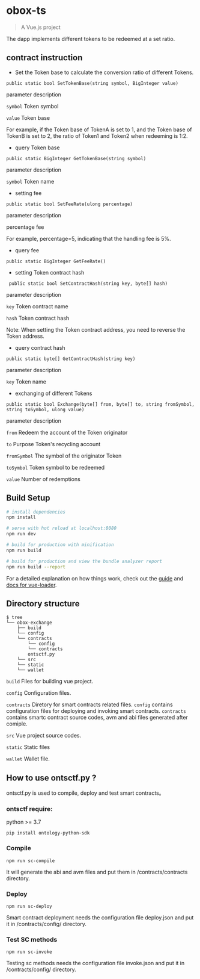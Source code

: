 # obox-ts

> A Vue.js project

The dapp implements different tokens to be redeemed at a set ratio.


## contract instruction

* Set the Token base to calculate the conversion ratio of different Tokens.

```
public static bool SetTokenBase(string symbol, BigInteger value)
```

parameter description

`symbol`   Token symbol

`value`    Token base

For example, if the Token base of TokenA is set to 1, and the Token base of TokenB is set to 2, the ratio of Token1 and Token2 when redeeming is 1:2.

* query Token base

```
public static BigInteger GetTokenBase(string symbol)
```

parameter description

`symbol`   Token name

* setting fee

```
public static bool SetFeeRate(ulong percentage)
```

parameter description

percentage   fee

For example, percentage=5, indicating that the handling fee is 5%.

* query fee

```
public static BigInteger GetFeeRate()
```

* setting Token contract hash

```
 public static bool SetContractHash(string key, byte[] hash)
```

parameter description

`key` Token contract name

`hash` Token contract hash

Note: When setting the Token contract address, you need to reverse the Token address.

* query contract hash

```
public static byte[] GetContractHash(string key)
```

parameter description

`key` Token name

* exchanging of different Tokens

```
public static bool Exchange(byte[] from, byte[] to, string fromSymbol, string toSymbol, ulong value)
```

parameter description

`from` Redeem the account of the Token originator

`to` Purpose Token's recycling account

`fromSymbol`  The symbol of the originator Token

`toSymbol` Token symbol to be redeemed

`value` Number of redemptions


## Build Setup

``` bash
# install dependencies
npm install

# serve with hot reload at localhost:8080
npm run dev

# build for production with minification
npm run build

# build for production and view the bundle analyzer report
npm run build --report
```


For a detailed explanation on how things work, check out the [guide](http://vuejs-templates.github.io/webpack/) and [docs for vue-loader](http://vuejs.github.io/vue-loader).



## Directory structure

```shell
$ tree
└── obox-exchange
    ├── build
    └── config
    └── contracts
        └── config
        └── contracts
        ontsctf.py
    └── src
    └── static
    └── wallet
```

```build```  Files for building vue project.

```config```  Configuration files.

```contracts``` Diretory for smart contracts related files. ```config``` contains configuration files for deploying and invoking smart contracts. ```contracts``` contains smartc contract source codes, avm and abi files generated after comiple.

```src```  Vue project source codes.

```static``` Static files

```wallet``` Wallet file.

## How to use ontsctf.py ?

ontsctf.py is used to compile, deploy and test smart contracts。

### ontsctf require:

python >= 3.7

```
pip install ontology-python-sdk
```

### Compile
```
npm run sc-compile
```
It will generate the abi and avm files and put them in /contracts/contracts directory.

### Deploy
```
npm run sc-deploy
```
Smart contract deployment needs the configuration file deploy.json and put it in /contracts/config/ directory.

### Test SC methods
```
npm run sc-invoke
```
Testing sc methods needs the configuration file invoke.json and put it in /contracts/config/ directory.

